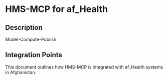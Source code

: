 # HMS-MCP for af_Health

## Description

Model-Compute-Publish

## Integration Points

This document outlines how HMS-MCP is integrated with af_Health systems in Afghanistan.
